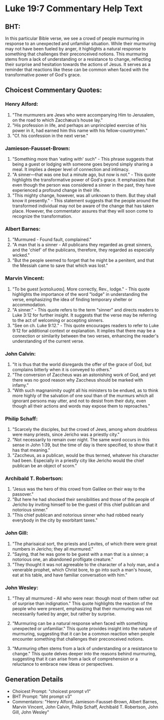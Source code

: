 # Luke 19:7 Commentary Help Text

## BHT:
In this particular Bible verse, we see a crowd of people murmuring in response to an unexpected and unfamiliar situation. While their murmuring may not have been fueled by anger, it highlights a natural response to something that challenges their preconceived notions. This murmuring stems from a lack of understanding or a resistance to change, reflecting their surprise and hesitation towards the actions of Jesus. It serves as a reminder that reactions like these can be common when faced with the transformative power of God's grace.

## Choicest Commentary Quotes:
### Henry Alford:
1. "The murmurers are Jews who were accompanying Him to Jerusalem, on the road to which Zacchæus’s house lay."
2. "His profession in life, and perhaps an unprincipled exercise of his power in it, had earned him this name with his fellow-countrymen."
3. "Cf. his confession in the next verse."

### Jamieson-Fausset-Brown:
1. "Something more than 'eating with' such" - This phrase suggests that being a guest or lodging with someone goes beyond simply sharing a meal. It implies a deeper level of connection and intimacy.
2. "A sinner—that was one but a minute ago, but now is not." - This quote highlights the transformative power of God's grace. It emphasizes that even though the person was considered a sinner in the past, they have experienced a profound change in their life.
3. "This mighty change, however, was all unknown to them. But they shall know it presently." - This statement suggests that the people around the transformed individual may not be aware of the change that has taken place. However, the commentator assures that they will soon come to recognize the transformation.

### Albert Barnes:
1. "Murmured - Found fault, complained."
2. "A man that is a sinner - All publicans they regarded as great sinners, and the 'chief' of the publicans, therefore, they regarded as especially wicked."
3. "But the people seemed to forget that he might be a penitent, and that the Messiah came to save that which was lost."

### Marvin Vincent:
1. "To be guest [καταλυσαι]. More correctly, Rev., lodge." - This quote highlights the importance of the word "lodge" in understanding the verse, emphasizing the idea of finding temporary shelter or accommodation.
2. "A sinner." - This quote refers to the term "sinner" and directs readers to Luke 3:12 for further insight. It suggests that the verse may be referring to the act of welcoming or accepting sinners.
3. "See on ch. Luke 9:12." - This quote encourages readers to refer to Luke 9:12 for additional context or explanation. It implies that there may be a connection or similarity between the two verses, enhancing the reader's understanding of the current verse.

### John Calvin:
1. "It is thus that the world disregards the offer of the grace of God, but complains bitterly when it is conveyed to others."
2. "The conversion of Zaccheus was an astonishing work of God, and yet there was no good reason why Zaccheus should be marked with infamy."
3. "With such magnanimity ought all his ministers to be endued, as to think more highly of the salvation of one soul than of the murmurs which all ignorant persons may utter, and not to desist from their duty, even though all their actions and words may expose them to reproaches."

### Philip Schaff:
1. "Scarcely the disciples, but the crowd of Jews, among whom doubtless were many priests, since Jericho was a priestly city."
2. "Not necessarily to remain over night. The same word occurs in this sense in John 1:39, but the time of day is there specified, to show that it has that meaning."
3. "Zaccheus, as a publican, would be thus termed, whatever his character had been. Especially in a priestly city like Jericho would the chief publican be an object of scorn."

### Archibald T. Robertson:
1. "Jesus was the hero of this crowd from Galilee on their way to the passover."
2. "But here he had shocked their sensibilities and those of the people of Jericho by inviting himself to be the guest of this chief publican and notorious sinner."
3. "This chief publican and notorious sinner who had robbed nearly everybody in the city by exorbitant taxes."

### John Gill:
1. "The pharisaical sort, the priests and Levites, of which there were great numbers in Jericho; they all murmured."
2. "Saying, that he was gone to be guest with a man that is a sinner; a notorious one, an abandoned profligate creature."
3. "They thought it was not agreeable to the character of a holy man, and a venerable prophet, which Christ bore, to go into such a man's house, eat at his table, and have familiar conversation with him."

### John Wesley:
1. "They all murmured - All who were near: though most of them rather out of surprise than indignation." This quote highlights the reaction of the people who were present, emphasizing that their murmuring was not necessarily fueled by anger, but rather by surprise.

2. "Murmuring can be a natural response when faced with something unexpected or unfamiliar." This quote provides insight into the nature of murmuring, suggesting that it can be a common reaction when people encounter something that challenges their preconceived notions.

3. "Murmuring often stems from a lack of understanding or a resistance to change." This quote delves deeper into the reasons behind murmuring, suggesting that it can arise from a lack of comprehension or a reluctance to embrace new ideas or perspectives.


## Generation Details
- Choicest Prompt: "choicest prompt v1"
- BHT Prompt: "bht prompt v3"
- Commentators: "Henry Alford, Jamieson-Fausset-Brown, Albert Barnes, Marvin Vincent, John Calvin, Philip Schaff, Archibald T. Robertson, John Gill, John Wesley"
